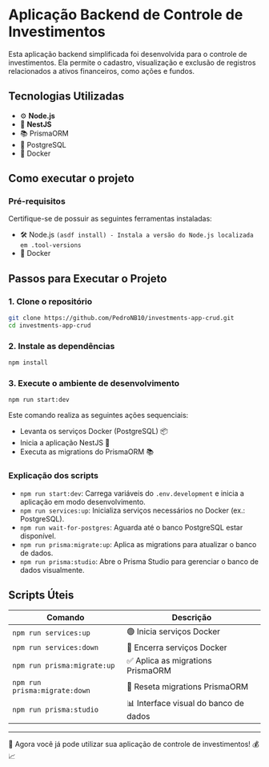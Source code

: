 # Aplicação Backend de Controle de Investimentos

Esta aplicação backend simplificada foi desenvolvida para o controle de investimentos. Ela permite o cadastro, visualização e exclusão de registros relacionados a ativos financeiros, como ações e fundos.

## Tecnologias Utilizadas

- ⚙️ **Node.js**
- 🚀 **NestJS**
- 📚 PrismaORM
- 🐘 PostgreSQL
- 🐳 Docker

## Como executar o projeto

### Pré-requisitos

Certifique-se de possuir as seguintes ferramentas instaladas:

- 🛠️ Node.js `(asdf install) - Instala a versão do Node.js localizada em .tool-versions`
- 🐳 Docker

## Passos para Executar o Projeto

### 1. Clone o repositório

```bash
git clone https://github.com/PedroNB10/investments-app-crud.git
cd investments-app-crud
```

### 2. Instale as dependências

```bash
npm install
```

### 3. Execute o ambiente de desenvolvimento

```bash
npm run start:dev
```

Este comando realiza as seguintes ações sequenciais:

- Levanta os serviços Docker (PostgreSQL) 📦
- Inicia a aplicação NestJS 🚀
- Executa as migrations do PrismaORM 📚

### Explicação dos scripts

- `npm run start:dev`: Carrega variáveis do `.env.development` e inicia a aplicação em modo desenvolvimento.
- `npm run services:up`: Inicializa serviços necessários no Docker (ex.: PostgreSQL).
- `npm run wait-for-postgres`: Aguarda até o banco PostgreSQL estar disponível.
- `npm run prisma:migrate:up`: Aplica as migrations para atualizar o banco de dados.
- `npm run prisma:studio`: Abre o Prisma Studio para gerenciar o banco de dados visualmente.

## Scripts Úteis

| Comando                       | Descrição                             |
| ----------------------------- | ------------------------------------- |
| `npm run services:up`         | 🟢 Inicia serviços Docker             |
| `npm run services:down`       | 🔴 Encerra serviços Docker            |
| `npm run prisma:migrate:up`   | ✅ Aplica as migrations PrismaORM     |
| `npm run prisma:migrate:down` | 🔴 Reseta migrations PrismaORM        |
| `npm run prisma:studio`       | 📊 Interface visual do banco de dados |

---

📌 Agora você já pode utilizar sua aplicação de controle de investimentos! 💰📈
